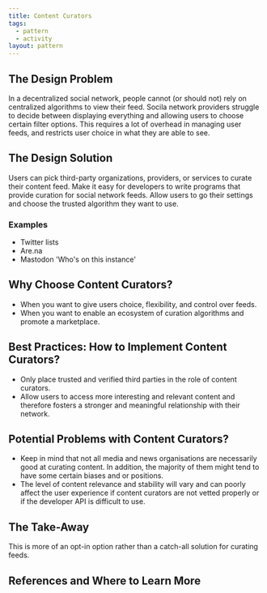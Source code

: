 ```yaml
---
title: Content Curators
tags:
  - pattern
  - activity
layout: pattern
---
```


## The Design Problem

In a decentralized social network, people cannot (or should not) rely on
centralized algorithms to view their feed. Socila network providers struggle to
decide between displaying everything and allowing users to choose certain
filter options. This requires a lot of overhead in managing user feeds, and
restricts user choice in what they are able to see.

## The Design Solution

Users can pick third-party organizations, providers, or services to curate
their content feed. Make it easy for developers to write programs that provide
curation for social network feeds. Allow users to go their settings and choose
the trusted algorithm they want to use.

### Examples

- Twitter lists
- Are.na
- Mastodon 'Who's on this instance'

## Why Choose Content Curators?

- When you want to give users choice, flexibility, and control over feeds.
- When you want to enable an ecosystem of curation algorithms and promote
  a marketplace.

## Best Practices: How to Implement Content Curators?

- Only place trusted and verified third parties in the role of content curators.
- Allow users to access more interesting and relevant content and therefore
  fosters a stronger and meaningful relationship with their network.

## Potential Problems with Content Curators?

- Keep in mind that not all media and news organisations are necessarily good
  at curating content. In addition, the majority of them might tend to have
  some certain biases and or positions.
- The level of content relevance and stability will vary and can poorly affect
  the user experience if content curators are not vetted properly or if the
  developer API is difficult to use.

## The Take-Away

This is more of an opt-in option rather than a catch-all solution for curating feeds.

## References and Where to Learn More
